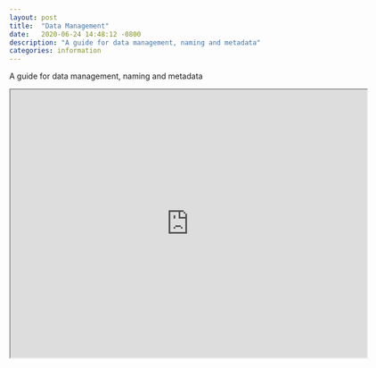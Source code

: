 ```yaml
---
layout: post
title:  "Data Management"
date:   2020-06-24 14:48:12 -0800
description: "A guide for data management, naming and metadata"
categories: information
---
```

A guide for data management, naming and metadata
<iframe src="https://drive.google.com/file/d/173Arz_k2znCyMkUe_Fy3kKc3l2FaBbNr/preview" width="640" height="480"></iframe>